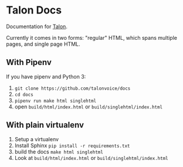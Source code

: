 # Talon Docs

Documentation for [Talon](https://talonvoice.com/).

Currently it comes in two forms: "regular" HTML, which spans multiple pages, and single page HTML.

## With Pipenv

If you have pipenv and Python 3:

1. `git clone https://github.com/talonvoice/docs`
1. `cd docs`
1. `pipenv run make html singlehtml`
1. open `build/html/index.html` or `build/singlehtml/index.html`

## With plain virtualenv

1. Setup a virtualenv
1. Install Sphinx
    `pip install -r requirements.txt`
1. build the docs
    `make html singlehtml`
1. Look at `build/html/index.html` or `build/singlehtml/index.html`
